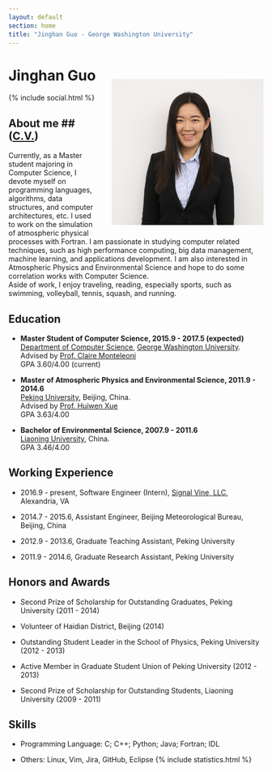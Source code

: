 ```yaml
---
layout: default
section: home
title: "Jinghan Guo - George Washington University"
---
```

<img src="static/info/profile.jpg" class="img-thumbnail" width="300px" style="float:right; margin-left:30px; margin-top:50px; margin-bottom:10px;"> 

# Jinghan Guo 
{% include social.html %}


## About me ## ([C.V.](static/info/jinghan_cv.pdf))

Currently, as a Master student majoring in Computer Science, I devote myself on programming languages, algorithms, data structures, and computer architectures, etc.
I used to work on the simulation of atmospheric physical processes with Fortran.
I am passionate in studying computer related techniques, such as high performance computing, big data management, machine learning, and applications development. I am also interested in Atmospheric Physics and Environmental Science and hope to do some correlation works with Computer Science. <br/>Aside of work, I enjoy traveling, reading, especially sports, such as swimming, volleyball, tennis, squash, and running.

## Education 

* **Master Student of Computer Science, 2015.9 - 2017.5 (expected)**<br/>[Department of Computer Science](https://www.cs.seas.gwu.edu/), [George Washington University](https://www.gwu.edu).<br/>Advised by [Prof. Claire Monteleoni](http://faculty.cs.gwu.edu/~cmontel/C._Monteleoni.html)<br/>GPA 3.60/4.00 (current)<br/>

* **Master of Atmospheric Physics and Environmental Science, 2011.9 - 2014.6**<br/>
[Peking University](http://english.pku.edu.cn/), Beijing, China.<br/>
Advised by [Prof. Huiwen Xue](http://www.atmos.pku.edu.cn/hxue)<br/>
GPA 3.63/4.00

* **Bachelor of Environmental Science, 2007.9 - 2011.6**<br/>
[Liaoning University](http://enweb.lnu.edu.cn/), China.<br/>
GPA 3.46/4.00

## Working Experience 

* 2016.9 - present, Software Engineer (Intern), [Signal Vine, LLC](https://www.signalvine.com/), Alexandria, VA

* 2014.7 - 2015.6, Assistant Engineer, Beijing Meteorological Bureau, Beijing, China

* 2012.9 - 2013.6, Graduate Teaching Assistant, Peking University

* 2011.9 - 2014.6, Graduate Research Assistant, Peking University

## Honors and Awards

* Second Prize of Scholarship for Outstanding Graduates, Peking University (2011 - 2014)

* Volunteer of Haidian District, Beijing (2014)

* Outstanding Student Leader in the School of Physics, Peking University (2012 - 2013)

* Active Member in Graduate Student Union of Peking University (2012 - 2013)

* Second Prize of Scholarship for Outstanding Students, Liaoning University (2009 - 2011)

## Skills

* Programming Language: C; C++; Python; Java; Fortran; IDL

* Others: Linux, Vim, Jira, GitHub, Eclipse
{% include statistics.html %}

